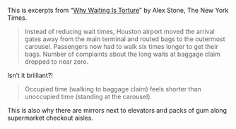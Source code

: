 <!--
title: Why waiting is torture
date: 2013.09.24
layout: post
tags:
  - gray-matter
description: Do you know why there are often mirrors next to elevators?
-->

This is excerpts from “[Why Waiting Is Torture](http://www.nytimes.com/2012/08/19/opinion/sunday/why-waiting-in-line-is-torture.html)” by Alex Stone, The New York Times.

> Instead of reducing wait times, Houston airport moved the arrival gates away
> from the main terminal and routed bags to the outermost carousel. Passengers now
> had to walk six times longer to get their bags. Number of complaints about the long waits
> at baggage claim dropped to near zero.

Isn’t it brilliant?!

> Occupied time (walking to baggage claim) feels shorter than unoccupied time (standing at the carousel).

This is also why there are mirrors next to elevators and packs of gum along supermarket checkout aisles.